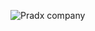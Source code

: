 ![Pradx company](https://user-images.githubusercontent.com/69463173/182903073-ab8b437d-fc6c-4de1-9f2e-c80b0486a517.png)
